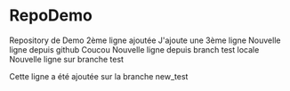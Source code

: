 # RepoDemo
Repository de Demo
2ème ligne ajoutée
J'ajoute une 3ème ligne
Nouvelle ligne depuis github
Coucou
Nouvelle ligne depuis branch test locale
Nouvelle ligne sur branche test

Cette ligne a été ajoutée sur la branche new_test

